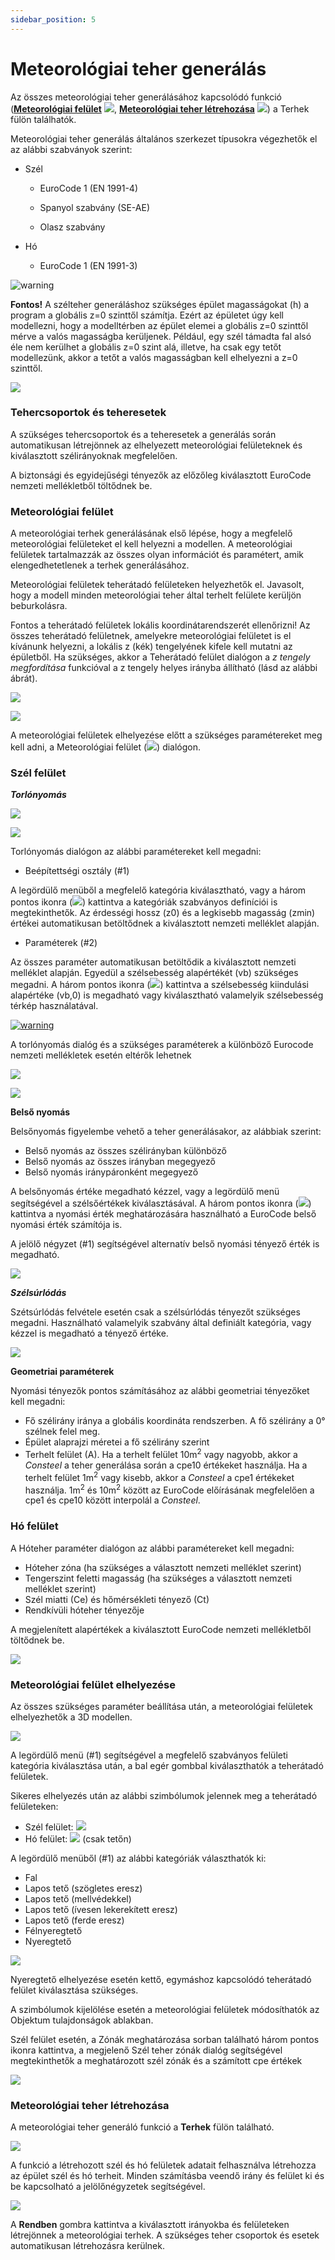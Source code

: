 ```yaml
---
sidebar_position: 5
---
```

# Meteorológiai teher generálás
<!-- wp:paragraph -->

Az összes meteorológiai teher generálásához kapcsolódó funkció (**[Meteorológiai felület](#meteorológiai-felület)** ![](./img/wp-content-uploads-2021-04-cmd_load_met_surf.png), **[Meteorológiai teher létrehozása](#meteorológiai-teher-létrehozása)** ![](./img/wp-content-uploads-2021-04-cmd_load_met_gen.png)) a Terhek fülön találhatók.

<!-- /wp:paragraph -->

<!-- wp:paragraph -->

Meteorológiai teher generálás általános szerkezet típusokra végezhetők el az alábbi szabványok szerint:

<!-- /wp:paragraph -->

<!-- wp:list -->

- Szél

  - EuroCode 1 (EN 1991-4)

  - Spanyol szabvány (SE-AE)

  - Olasz szabvány

- Hó

  - EuroCode 1 (EN 1991-3)

<!-- /wp:list -->

<!-- wp:image {"align":"left","id":6758,"width":88,"height":93,"sizeSlug":"large","linkDestination":"none"} -->

![warning](./img/wp-content-uploads-2021-04-warning_croc.png)

<!-- /wp:image -->

<!-- wp:paragraph -->

**Fontos!** A szélteher generáláshoz szükséges épület magasságokat (h) a program a globális z=0 szinttől számítja. Ezért az épületet úgy kell modellezni, hogy a modelltérben az épület elemei a globális z=0 szinttől mérve a valós magasságba kerüljenek. Például, egy szél támadta fal alsó éle nem kerülhet a globális z=0 szint alá, illetve, ha csak egy tetőt modellezünk, akkor a tetőt a valós magasságban kell elhelyezni a z=0 szinttől.

<!-- /wp:paragraph -->

<!-- wp:spacer {"height":"1px"} -->

<!-- /wp:spacer -->

<!-- wp:image {"align":"right","id":36231,"width":297,"height":326,"sizeSlug":"full","linkDestination":"media","className":"is-style-editorskit-rounded"} -->

[![](https://consteelsoftware.com/wp-content/uploads/2022/05/dial_teher_meteo_tehercsoportok.png)](./img/wp-content-uploads-2022-05-dial_teher_meteo_tehercsoportok.png)

<!-- /wp:image -->

<!-- wp:heading {"level":3} -->

### Tehercsoportok és teheresetek

<!-- /wp:heading -->

<!-- wp:paragraph -->

A szükséges tehercsoportok és a teheresetek a generálás során automatikusan létrejönnek az elhelyezett meteorológiai felületeknek és kiválasztott szélirányoknak megfelelően.

<!-- /wp:paragraph -->

<!-- wp:paragraph -->

A biztonsági és egyidejűségi tényezők az előzőleg kiválasztott EuroCode nemzeti mellékletből töltődnek be.

<!-- /wp:paragraph -->

<!-- wp:heading {"level":3} -->

### Meteorológiai felület

<!-- /wp:heading -->

<!-- wp:paragraph -->

A meteorológiai terhek generálásának első lépése, hogy a megfelelő meteorológiai felületeket el kell helyezni a modellen. A meteorológiai felületek tartalmazzák az összes olyan információt és paramétert, amik elengedhetetlenek a terhek generálásához.

<!-- /wp:paragraph -->

<!-- wp:paragraph -->

Meteorológiai felületek teherátadó felületeken helyezhetők el. Javasolt, hogy a modell minden meteorológiai teher által terhelt felülete kerüljön beburkolásra.

<!-- /wp:paragraph -->

<!-- wp:paragraph -->

Fontos a teherátadó felületek lokális koordinátarendszerét ellenőrizni! Az összes teherátadó felületnek, amelyekre meteorológiai felületet is el kívánunk helyezni, a lokális z (kék) tengelyének kifele kell mutatni az épületből. Ha szükséges, akkor a Teherátadó felület dialógon a _z tengely megfordítása_ funkcióval a z tengely helyes irányba állítható (lásd az alábbi ábrát).

<!-- /wp:paragraph -->

<!-- wp:image {"align":"center","id":36239,"width":768,"height":502,"sizeSlug":"large","linkDestination":"media","className":"is-style-editorskit-rounded"} -->

[![](./img/wp-content-uploads-2022-05-scr_teher_meteo_felulet-1024x669.png)](https://consteelsoftware.com/wp-content/uploads/2022/05/scr_teher_meteo_felulet.png)

<!-- /wp:image -->

<!-- wp:image {"align":"right","id":36247,"width":313,"height":264,"sizeSlug":"full","linkDestination":"media","className":"is-style-editorskit-rounded"} -->

[![](https://consteelsoftware.com/wp-content/uploads/2022/05/dial_teher_meteo_feluletek.png)](./img/wp-content-uploads-2022-05-dial_teher_meteo_feluletek.png)

<!-- /wp:image -->

<!-- wp:paragraph -->

A meteorológiai felületek elhelyezése előtt a szükséges paramétereket meg kell adni, a Meteorológiai felület (![](./img/wp-content-uploads-2021-04-cmd_load_met_surf.png)) dialógon.

<!-- /wp:paragraph -->

<!-- wp:spacer {"height":"12px","editorskit":{"devices":false,"desktop":true,"tablet":true,"mobile":true,"loggedin":true,"loggedout":true,"acf_visibility":"","acf_field":"","acf_condition":"","acf_value":"","migrated":false,"unit_test":false},"editorskit_typography":{"name":"","family":"","weight":""},"extUtilities":[]} -->

<!-- /wp:spacer -->

<!-- wp:heading {"level":3} -->

### Szél felület

<!-- /wp:heading -->

<!-- wp:paragraph -->

**_Torlónyomás_**

<!-- /wp:paragraph -->

<!-- wp:image {"align":"center","id":36255,"width":982,"height":352,"sizeSlug":"full","linkDestination":"media","className":"is-style-editorskit-rounded"} -->

[![](https://consteelsoftware.com/wp-content/uploads/2022/05/dial_teher_meteo_torlonyomas.png)](./img/wp-content-uploads-2022-05-dial_teher_meteo_torlonyomas.png)

<!-- /wp:image -->

<!-- wp:image {"align":"right","id":10393,"width":354,"height":471,"sizeSlug":"full","linkDestination":"media"} -->

[![](https://consteelsoftware.com/wp-content/uploads/2021/04/6-7-2-Wind-surface2.jpg)](./img/wp-content-uploads-2021-04-6-7-2-Wind-surface2.jpg)

<!-- /wp:image -->

<!-- wp:paragraph -->

Torlónyomás dialógon az alábbi paramétereket kell megadni:

<!-- /wp:paragraph -->

<!-- wp:list -->

- Beépítettségi osztály (#1)

<!-- /wp:list -->

<!-- wp:paragraph -->

A legördülő menüből a megfelelő kategória kiválasztható, vagy a három pontos ikonra (![](./img/wp-content-uploads-2021-04-3dots-button.png)) kattintva a kategóriák szabványos definíciói is megtekinthetők. Az érdességi hossz (z0) és a legkisebb magasság (zmin) értékei automatikusan betöltődnek a kiválasztott nemzeti melléklet alapján.

<!-- /wp:paragraph -->

<!-- wp:list -->

- Paraméterek (#2)

<!-- /wp:list -->

<!-- wp:paragraph -->

Az összes paraméter automatikusan betöltődik a kiválasztott nemzeti melléklet alapján. Egyedül a szélsebesség alapértékét (vb) szükséges megadni. A három pontos ikonra (![](./img/wp-content-uploads-2021-04-3dots-button.png)) kattintva a szélsebesség kiindulási alapértéke (vb,0) is megadható vagy kiválasztható valamelyik szélsebesség térkép használatával.

<!-- /wp:paragraph -->

<!-- wp:image {"align":"left","id":6758,"width":82,"height":87,"sizeSlug":"full","linkDestination":"media"} -->

[![warning](https://consteelsoftware.com/wp-content/uploads/2021/04/warning_croc.png)](./img/wp-content-uploads-2021-04-warning_croc.png)

<!-- /wp:image -->

<!-- wp:paragraph -->

A torlónyomás dialóg és a szükséges paraméterek a különböző Eurocode nemzeti mellékletek esetén eltérők lehetnek

<!-- /wp:paragraph -->

<!-- wp:spacer {"height":"17px","editorskit":{"devices":false,"desktop":true,"tablet":true,"mobile":true,"loggedin":true,"loggedout":true,"acf_visibility":"","acf_field":"","acf_condition":"","acf_value":"","migrated":false,"unit_test":false},"editorskit_typography":{"name":"","family":"","weight":""},"extUtilities":[]} -->

<!-- /wp:spacer -->

<!-- wp:image {"align":"right","id":36271,"width":263,"height":203,"sizeSlug":"full","linkDestination":"media","className":"is-style-editorskit-rounded"} -->

[![](https://consteelsoftware.com/wp-content/uploads/2022/05/dial_teher_meteo_belso_nyomas_szamitasa.png)](./img/wp-content-uploads-2022-05-dial_teher_meteo_belso_nyomas_szamitasa.png)

<!-- /wp:image -->

<!-- wp:image {"align":"right","id":36287,"width":231,"height":230,"sizeSlug":"full","linkDestination":"media","className":"is-style-editorskit-rounded"} -->

[![](https://consteelsoftware.com/wp-content/uploads/2022/05/dial_teher_meteo_belso_nyomas-1.png)](./img/wp-content-uploads-2022-05-dial_teher_meteo_belso_nyomas-1.png)

<!-- /wp:image -->

<!-- wp:paragraph -->

****Belső nyomás****

<!-- /wp:paragraph -->

<!-- wp:paragraph -->

Belsőnyomás figyelembe vehető a teher generálásakor, az alábbiak szerint:

<!-- /wp:paragraph -->

<!-- wp:list -->

- Belső nyomás az összes szélirányban különböző
- Belső nyomás az összes irányban megegyező
- Belső nyomás iránypáronként megegyező

<!-- /wp:list -->

<!-- wp:paragraph -->

A belsőnyomás értéke megadható kézzel, vagy a legördülő menü segítségével a szélsőértékek kiválasztásával. A három pontos ikonra (![](./img/wp-content-uploads-2021-04-3dots-button.png)) kattintva a nyomási érték meghatározására használható a EuroCode belső nyomási érték számítója is.

<!-- /wp:paragraph -->

<!-- wp:paragraph -->

A jelölő négyzet (#1) segítségével alternatív belső nyomási tényező érték is megadható.

<!-- /wp:paragraph -->

<!-- wp:spacer {"height":"1px"} -->

<!-- /wp:spacer -->

<!-- wp:image {"align":"right","id":36263,"width":241,"height":238,"sizeSlug":"full","linkDestination":"media","className":"is-style-editorskit-rounded"} -->

[![](https://consteelsoftware.com/wp-content/uploads/2022/05/dial_teher_meteo_szelsurlodas.png)](./img/wp-content-uploads-2022-05-dial_teher_meteo_szelsurlodas.png)

<!-- /wp:image -->

<!-- wp:paragraph -->

**_Szélsúrlódás_**

<!-- /wp:paragraph -->

<!-- wp:paragraph -->

Szétsúrlódás felvétele esetén csak a szélsúrlódás tényezőt szükséges megadni. Használható valamelyik szabvány által definiált kategória, vagy kézzel is megadható a tényező értéke.

<!-- /wp:paragraph -->

<!-- wp:spacer {"height":"1px"} -->

<!-- /wp:spacer -->

<!-- wp:image {"align":"right","id":36295,"width":376,"height":199,"sizeSlug":"full","linkDestination":"media","className":"is-style-editorskit-rounded"} -->

[![](https://consteelsoftware.com/wp-content/uploads/2022/05/dial_teher_meteo_szel_geom.png)](./img/wp-content-uploads-2022-05-dial_teher_meteo_szel_geom.png)

<!-- /wp:image -->

<!-- wp:paragraph -->

****Geometriai paraméterek****

<!-- /wp:paragraph -->

<!-- wp:paragraph -->

Nyomási tényezők pontos számításához az alábbi geometriai tényezőket kell megadni:

<!-- /wp:paragraph -->

<!-- wp:list -->

- Fő szélirány iránya a globális koordináta rendszerben. A fő szélirány a 0° szélnek felel meg.
- Épület alaprajzi méretei a fő szélirány szerint
- Terhelt felület (A). Ha a terhelt felület 10m<sup>2</sup> vagy nagyobb, akkor a _Consteel_ a teher generálása során a cpe10 értékeket használja. Ha a terhelt felület 1m<sup>2</sup> vagy kisebb, akkor a _Consteel_ a cpe1 értékeket használja. 1m<sup>2</sup> és 10m<sup>2</sup> között az EuroCode előírásának megfelelően a cpe1 és cpe10 között interpolál a _Consteel_.

<!-- /wp:list -->

<!-- wp:heading {"level":3} -->

### Hó felület

<!-- /wp:heading -->

<!-- wp:paragraph -->

A Hóteher paraméter dialógon az alábbi paramétereket kell megadni:

<!-- /wp:paragraph -->

<!-- wp:list -->

- Hóteher zóna (ha szükséges a választott nemzeti melléklet szerint)
- Tengerszint feletti magasság (ha szükséges a választott nemzeti melléklet szerint)
- Szél miatti (Ce) és hőmérsékleti tényező (Ct)
- Rendkívüli hóteher tényezője

<!-- /wp:list -->

<!-- wp:paragraph -->

A megjelenített alapértékek a kiválasztott EuroCode nemzeti mellékletből töltődnek be.

<!-- /wp:paragraph -->

<!-- wp:image {"align":"center","id":36304,"width":739,"height":305,"sizeSlug":"full","linkDestination":"media","className":"is-style-editorskit-rounded"} -->

[![](https://consteelsoftware.com/wp-content/uploads/2022/05/dial_teher_meteo_ho.png)](./img/wp-content-uploads-2022-05-dial_teher_meteo_ho.png)

<!-- /wp:image -->

<!-- wp:heading {"level":3} -->

### Meteorológiai felület elhelyezése

<!-- /wp:heading -->

<!-- wp:paragraph -->

Az összes szükséges paraméter beállítása után, a meteorológiai felületek elhelyezhetők a 3D modellen.

<!-- /wp:paragraph -->

<!-- wp:image {"align":"right","id":36312,"width":247,"height":210,"sizeSlug":"full","linkDestination":"media","className":"is-style-editorskit-rounded"} -->

[![](https://consteelsoftware.com/wp-content/uploads/2022/05/dial_teher_meteo_parameterek.png)](./img/wp-content-uploads-2022-05-dial_teher_meteo_parameterek.png)

<!-- /wp:image -->

<!-- wp:paragraph -->

A legördülő menü (#1) segítségével a megfelelő szabványos felületi kategória kiválasztása után, a bal egér gombbal kiválaszthatók a teherátadó felületek.

<!-- /wp:paragraph -->

<!-- wp:paragraph -->

Sikeres elhelyezés után az alábbi szimbólumok jelennek meg a teherátadó felületeken:

<!-- /wp:paragraph -->

<!-- wp:list -->

- Szél felület: ![](./img/wp-content-uploads-2021-04-symb_windsurf.png)
- Hó felület: ![](./img/wp-content-uploads-2021-04-symb_snowsurf.png) (csak tetőn)

<!-- /wp:list -->

<!-- wp:paragraph -->

A legördülő menüből (#1) az alábbi kategóriák választhatók ki:

<!-- /wp:paragraph -->

<!-- wp:list -->

- Fal
- Lapos tető (szögletes eresz)
- Lapos tető (mellvédekkel)
- Lapos tető (ívesen lekerekített eresz)
- Lapos tető (ferde eresz)
- Félnyeregtető
- Nyeregtető

<!-- /wp:list -->

<!-- wp:image {"align":"right","id":10356,"width":228,"height":180,"sizeSlug":"full","linkDestination":"media"} -->

[![](https://consteelsoftware.com/wp-content/uploads/2021/04/6-7-2-3.2-Placing-meteorological-surf.png)](./img/wp-content-uploads-2021-04-6-7-2-3.2-Placing-meteorological-surf.png)

<!-- /wp:image -->

<!-- wp:paragraph -->

Nyeregtető elhelyezése esetén kettő, egymáshoz kapcsolódó teherátadó felület kiválasztása szükséges.

<!-- /wp:paragraph -->

<!-- wp:paragraph -->

A szimbólumok kijelölése esetén a meteorológiai felületek módosíthatók az Objektum tulajdonságok ablakban.

<!-- /wp:paragraph -->

<!-- wp:paragraph -->

Szél felület esetén, a Zónák meghatározása sorban található három pontos ikonra kattintva, a megjelenő Szél teher zónák dialóg segítségével megtekinthetők a meghatározott szél zónák és a számított cpe értékek

<!-- /wp:paragraph -->

<!-- wp:image {"align":"center","id":36320,"width":422,"height":759,"sizeSlug":"full","linkDestination":"media","className":"is-style-editorskit-rounded"} -->

[![](https://consteelsoftware.com/wp-content/uploads/2022/05/dial_teher_meteo_szel_zonak.png)](./img/wp-content-uploads-2022-05-dial_teher_meteo_szel_zonak.png)

<!-- /wp:image -->

<!-- wp:heading {"level":3} -->

### Meteorológiai teher létrehozása

<!-- /wp:heading -->

<!-- wp:paragraph -->

A meteorológiai teher generáló funkció a **Terhek** fülön található.

<!-- /wp:paragraph -->

<!-- wp:image {"align":"center","id":36329,"sizeSlug":"full","linkDestination":"media"} -->

[![](https://consteelsoftware.com/wp-content/uploads/2022/05/dial_teher_mozgo_daruteher.png)](./img/wp-content-uploads-2022-05-dial_teher_mozgo_daruteher.png)

<!-- /wp:image -->

<!-- wp:paragraph -->

A funkció a létrehozott szél és hó felületek adatait felhasználva létrehozza az épület szél és hó terheit. Minden számításba veendő irány és felület ki és be kapcsolható a jelölőnégyzetek segítségével.

<!-- /wp:paragraph -->

<!-- wp:image {"align":"center","id":10338,"width":619,"height":395,"sizeSlug":"large","linkDestination":"media"} -->

[![](https://consteelsoftware.com/wp-content/uploads/2021/04/6-6-7-Meteorological-load-generator.png)](./img/wp-content-uploads-2021-04-6-6-7-Meteorological-load-generator.png)

<!-- /wp:image -->

<!-- wp:paragraph -->

A **Rendben** gombra kattintva a kiválasztott irányokba és felületeken létrejönnek a meteorológiai terhek. A szükséges teher csoportok és esetek automatikusan létrehozásra kerülnek.

<!-- /wp:paragraph -->
